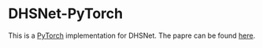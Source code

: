 # DHSNet-PyTorch

This is a [PyTorch](http://pytorch.org) implementation for DHSNet.
The papre can be found [here](https://www.cv-foundation.org/openaccess/content_cvpr_2016/papers/Liu_DHSNet_Deep_Hierarchical_CVPR_2016_paper.pdf).